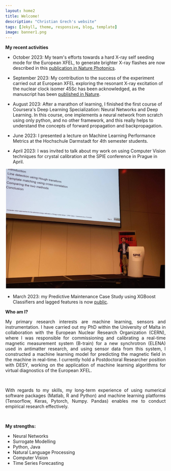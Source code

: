 ```yaml
---
layout: home2
title: Welcome!
description: "Christian Grech's website"
tags: [Jekyll, theme, responsive, blog, template]
image: banner1.png
---
```

**My recent activities**

* October 2023: My team's efforts towards a hard X-ray self seeding mode for the European XFEL, to generate brighter X-ray flashes are now described in this  [publication in Nature Photonics](https://www.nature.com/articles/s41566-023-01305-x). <br>

* September 2023: My contribution to the success of the experiment carried out at European XFEL exploring the resonant X-ray excitation of the nuclear clock isomer 45Sc has been acknowledged, as the manuscript has been [published in Nature](https://www.nature.com/articles/s41586-023-06491-w). <br>

* August 2023: After a marathon of learning, I finished the first course of Coursera's Deep Learning Specialization: Neural Networks and Deep Learning. In this course, one implements a neural network from scratch using only python, and no other framework, and this really helps to understand the concepts of forward propagation and backpropagation.



* June 2023: I presented a lecture on Machine Learning Performance Metrics at the Hochschule Darmstadt for 4th semester students. <br>

* April 2023: I was invited to talk about my work on using Computer Vision techniques for crystal calibration at the SPIE conference in Prague in April. <br>

<p align="center">
  <img src="https://github.com/cgre23/cgre23.github.io/blob/master/images/spie_image.jpg?raw=true" width="500" title="Presenting my work at the SPIE Optics and Optoelectronics Conference in April.">
</p>

* March 2023: my Predictive Maintenance Case Study using XGBoost Classifiers and lagged features is now [public](https://www.kaggle.com/code/antimattermatters/using-xgboost-to-predict-supply-downtime/). <br>


**Who am I?**
<br>

<p align="justify">My primary research interests are machine learning, sensors and instrumentation. I have carried out my PhD within the University of Malta in collaboration with the European Nuclear Research Organization (CERN), where I was responsible for commissioning and calibrating a real-time magnetic measurement system (B-train) for a new synchrotron (ELENA) used in antimatter research, and using sensor data from this system, I constructed a machine learning model for predicting the magnetic field in the machine in real-time. I currently hold a Postdoctoral Researcher position with DESY, working on the application of machine learning algorithms for virtual diagnostics of the European XFEL. </p><br>

<p align="justify">With regards to my skills, my long-term experience of using numerical software packages (Matlab, R and Python) and machine learning platforms (Tensorflow, Keras, Pytorch, Numpy. Pandas) enables me to conduct empirical research effectively. </p>
<br>

**My strengths:**

<ul>
  <li>Neural Networks</li>
  <li>Surrogate Modelling</li>
  <li>Python, Java</li>
  <li>Natural Language Processing</li>
  <li>Computer Vision</li>
  <li>Time Series Forecasting</li>
</ul>  
